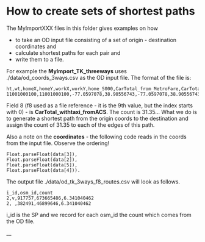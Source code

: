 # How to create sets of shortest paths
The MyImportXXX files in this folder gives examples on how 
* to take an
OD input file consisting of a set of origin - destination coordinates and 
* calculate shortest paths for each pair and
* write them to a file.

For example the **MyImport_TK_threeways** uses ./data/od_coords_3ways.csv as the OD input file. 
The format of the file is:
    
    ht,wt,homeX,homeY,workX,workY,home_S000,CarTotal_from_MetroFare,CarTotal_withtaxi_fromACS
    11001000100,11001000100,-77.0597078,38.90556743,-77.0597078,38.90556743,89,89,31.35292229

Field 8 (f8 used as a file reference - it is the 9th value, but the index starts with 0) - 
is **CarTotal_withtaxi_fromACS**. The count is 31.35...
What we do is to generate a shortest path from the origin coords to the 
destination and assign the count of 31.35 to each of the edges of this path.

Also a note on the **coordinates** - the following code reads in the coords from the input file. 
Observe the ordering!

    Float.parseFloat(data[3]), 
    Float.parseFloat(data[2]),
    Float.parseFloat(data[5]),
    Float.parseFloat(data[4])).


The output file ./data/od_tk_3ways_f8_routes.csv will look as follows.

    
    i_id,osm_id,count
    2,v,917757,673665486,6.341040462
    2, ,382491,46899646,6.341040462

i_id is the SP and we record for each osm_id the count which comes from the OD file.

__